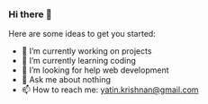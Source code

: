 ### Hi there 👋

Here are some ideas to get you started:

- 🔭 I’m currently working on projects 
- 🌱 I’m currently learning coding
- 🤔 I’m looking for help web development 
- 💬 Ask me about nothing 
- 📫 How to reach me: yatin.krishnan@gmail.com

